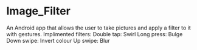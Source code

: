 # Image_Filter

An Android app that allows the user to take pictures and apply a filter to it with gestures.
Implimented filters:
Double tap: Swirl
Long press: Bulge
Down swipe: Invert colour
Up swipe: Blur
